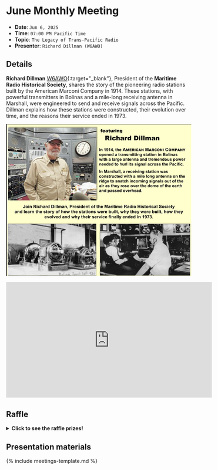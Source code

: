 # June Monthly Meeting

* **Date**: `Jun 6, 2025`
* **Time**: `07:00 PM Pacific Time`
* **Topic**: `The Legacy of Trans-Pacific Radio`
* **Presenter**: `Richard Dillman (W6AWO)`

## Details

**Richard Dillman** [W6AWO](https://www.qrz.com/db/W6AWO){:target="_blank"}, President of the **Maritime Radio Historical Society**, shares the story of the pioneering radio stations built by the American Marconi Company in 1914. These stations, with powerful transmitters in Bolinas and a mile-long receiving antenna in Marshall, were engineered to send and receive signals across the Pacific. Dillman explains how these stations were constructed, their evolution over time, and the reasons their service ended in 1973. 

![image](/meetings/2025/202506-guest-speaker.jpg)

<iframe width="560" height="315" src="https://www.youtube.com/embed/5QrTYcUS4hU?si=GzVZlfq8PDnMZO7G" title="YouTube video player" frameborder="0" allow="accelerometer; autoplay; clipboard-write; encrypted-media; gyroscope; picture-in-picture; web-share" referrerpolicy="strict-origin-when-cross-origin" allowfullscreen></iframe>

## Raffle

<details>
  <summary><b>Click to see the raffle prizes!</b></summary>
  <table>
    <tr>
        <th>1st prize</th>
        <th>2nd prize</th>
        <th>3rd prize</th>
        <th>4th prize</th>
        <th>5th prize</th>
    </tr>
    <tr>
        <td><img src="/meetings/2025/raffle/202506-1.jpeg" alt="image"></td>
        <td><img src="/meetings/2025/raffle/202506-2.jpeg" alt="image"></td>
        <td><img src="/meetings/2025/raffle/202506-3.jpeg" alt="image"></td>
        <td><img src="/meetings/2025/raffle/202506-4.jpeg" alt="image"></td>
        <td><img src="/meetings/2025/raffle/202506-5.jpeg" alt="image"></td>
    </tr>
    <tr>
        <td>Bioenno 12v, 12Ah, LiFePo4 Battery</td>
        <td>Surecom SW28 VSWR & Power Meter</td>
        <td>Mike, K6QFO dual band dipole</td>
        <td>GR-ARB01 Versatile Antenna Roll Bag</td>
        <td>Nite Ize CamJam Tie Down Strap</td>
    </tr>
  </table>  
</details>

## Presentation materials

{% include meetings-template.md %}

